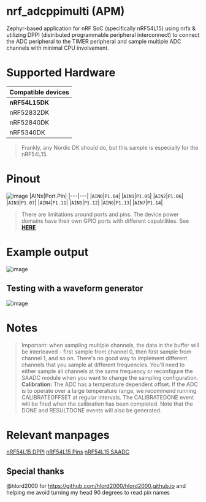 # nrf_adcppimulti (APM)

Zephyr-based application for nRF SoC (specifically nRF54L15) using nrfx & utilizing DPPI (distributed programmable peripheral interconnect) to connect the ADC peripheral to the TIMER peripheral and sample multiple ADC channels with minimal CPU involvement.

# Supported Hardware
| Compatible devices|
|---|
| **nRF54L15DK** |
| nRF52832DK |
| nRF52840DK|
| nRF5340DK|
> Frankly, any Nordic DK should do, but this sample is especially for the nRF54L15.

# Pinout
![image](https://github.com/user-attachments/assets/c8ca8f09-b566-4f76-bf32-9da619666614)
|AINx|Port.Pin|
|---|---|
|`AIN0`|`P1.04`|
|`AIN1`|`P1.05`|
|`AIN2`|`P1.06`|
|`AIN3`|`P1.07`|
|`AIN4`|`P1.11`|
|`AIN5`|`P1.12`|
|`AIN6`|`P1.13`|
|`AIN7`|`P1.14`|
> There are limitations around ports and pins.
> The device power domains have their own GPIO ports with different capabilities. See [**HERE**](https://docs.nordicsemi.com/bundle/ps_nrf54L15/page/gpio.html#ariaid-title4)

# Example output
![image](https://github.com/user-attachments/assets/85f90a0a-bcb4-42b6-8d97-8c421d901f70)


## Testing with a waveform generator
![image](https://github.com/user-attachments/assets/c580dcb5-7ef5-4b8f-8b4d-0a08ffa65f97)


# Notes
> Important: when sampling multiple channels, the data in the buffer will be interleaved - first sample from channel 0, then first sample from channel 1, and so on.
> There's no good way to implement different channels that you sample at different frequencies. You'll need to either sample all channels at the same frequency or reconfigure the SAADC module when you want to change the sampling configuration.
> **Calibration:** The ADC has a temperature dependent offset. If the ADC is to operate over a large temperature range, we recommend running CALIBRATEOFFSET at regular intervals. The CALIBRATEDONE event will be fired when the calibration has been completed. Note that the DONE and RESULTDONE events will also be generated.

# Relevant manpages
[nRF54L15 DPPI](https://docs.nordicsemi.com/bundle/ps_nrf54L15/page/dppi.html)
[nRF54L15 Pins](https://docs.nordicsemi.com/bundle/ps_nrf54L15/page/chapters/pin.html)
[nRF54L15 SAADC](https://docs.nordicsemi.com/bundle/ps_nrf54L15/page/saadc.html#ariaid-title49)

## Special thanks
@hlord2000 for https://github.com/hlord2000/hlord2000.github.io and helping me avoid turning my head 90 degrees to read pin names
